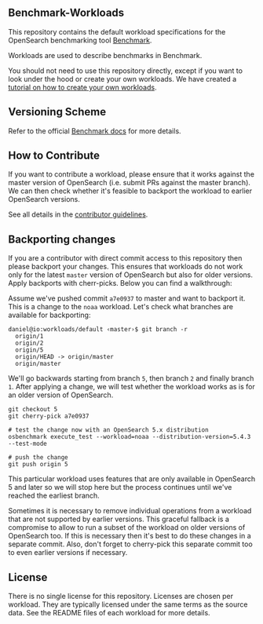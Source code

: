 Benchmark-Workloads
-------------------

This repository contains the default workload specifications for the OpenSearch benchmarking tool [Benchmark](https://github.com/opensearch-project/OpenSearch-Benchmark/blob/main/DEVELOPER_GUIDE.md).

Workloads are used to describe benchmarks in Benchmark.

You should not need to use this repository directly, except if you want to look under the hood or create your own workloads. We have created a [tutorial on how to create your own workloads](https://github.com/opensearch-project/OpenSearch-Benchmark/blob/main/DEVELOPER_GUIDE.md).

Versioning Scheme
-----------------

Refer to the official [Benchmark docs](https://github.com/opensearch-project/OpenSearch-Benchmark/blob/main/DEVELOPER_GUIDE.md) for more details.

How to Contribute
-----------------

If you want to contribute a workload, please ensure that it works against the master version of OpenSearch (i.e. submit PRs against the master branch). We can then check whether it's feasible to backport the workload to earlier OpenSearch versions.

See all details in the [contributor guidelines](https://github.com/opensearch-project/OpenSearch-Benchmark/blob/main/CONTRIBUTING.md).

Backporting changes
-------------------

If you are a contributor with direct commit access to this repository then please backport your changes. This ensures that workloads do not work only for the latest `master` version of OpenSearch but also for older versions. Apply backports with cherr-picks. Below you can find a walkthrough:

Assume we've pushed commit `a7e0937` to master and want to backport it. This is a change to the `noaa` workload. Let's check what branches are available for backporting:

```
daniel@io:workloads/default ‹master›$ git branch -r
  origin/1
  origin/2
  origin/5
  origin/HEAD -> origin/master
  origin/master
```

We'll go backwards starting from branch `5`, then branch `2` and finally branch `1`. After applying a change, we will test whether the workload works as is for an older version of OpenSearch.

```
git checkout 5
git cherry-pick a7e0937

# test the change now with an OpenSearch 5.x distribution
osbenchmark execute_test --workload=noaa --distribution-version=5.4.3 --test-mode

# push the change
git push origin 5
```

This particular workload uses features that are only available in OpenSearch 5 and later so we will stop here but the process continues until we've reached the earliest branch.

Sometimes it is necessary to remove individual operations from a workload that are not supported by earlier versions. This graceful fallback is a compromise to allow to run a subset of the workload on older versions of OpenSearch too. If this is necessary then it's best to do these changes in a separate commit. Also, don't forget to cherry-pick this separate commit too to even earlier versions if necessary.


License
-------

There is no single license for this repository. Licenses are chosen per workload. They are typically licensed under the same terms as the source data. See the README files of each workload for more details.